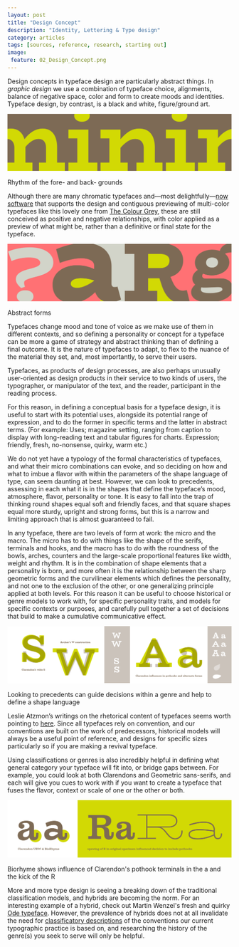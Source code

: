 ```yaml
---
layout: post
title: "Design Concept"
description: "Identity, Lettering & Type design"
category: articles
tags: [sources, reference, research, starting out]
image: 
 feature: 02_Design_Concept.png
---
```


Design concepts in typeface design are particularly abstract things. In *graphic design* we use a combination of typeface choice, alignments, balance of negative space, color and form to create moods and identities. Typeface design, by contrast, is a black and white, figure/ground art. 

![Rhythm of the fore- and back- grounds](../images/Black_White_02.png)
<figcaption>Rhythm of the fore- and back- grounds</figcaption>

Although there are many chromatic typefaces and—most delightfully—[now software](https://glyphsapp.com/tutorials/creating-a-layered-color-font) that supports the design and contiguous previewing of multi-color typefaces like this lovely one from [The Colour Grey](http://www.thecolourgrey.com/sodabudi.html), these are still conceived as positive and negative relationships, with color applied as a preview of what might be, rather than a definitive or final state for the typeface. 

![Figure Ground](../images/Black_White_01.png)
<figcaption>Abstract forms</figcaption>

Typefaces change mood and tone of voice as we make use of them in different contexts, and so defining a personality or concept for a typeface can be more a game of strategy and abstract thinking than of defining a final outcome. It is the nature of typefaces to adapt, to flex to the nuance of the material they set, and, most importantly, to serve their users. 

Typefaces, as products of design processes, are also perhaps unusually user-oriented as design products in their service to two kinds of users, the typographer, or manipulator of the text, and the reader, participant in the reading process. 

For this reason, in defining a conceptual basis for a typeface design, it is useful to start with its potential uses, alongside its potential range of expression, and to do the former in specific terms and the latter in abstract terms. (For example: Uses; magazine setting, ranging from caption to display with long-reading text and tabular figures for charts. Expression; friendly, fresh, no-nonsense, quirky, warm etc.) 

We do not yet have a typology of the formal characteristics of typefaces, and what their micro combinations can evoke, and so deciding on how and what to imbue a flavor with within the parameters of the shape language of type, can seem daunting at best. However, we can look to precedents, assessing in each what it is in the shapes that define the typeface’s mood, atmosphere, flavor, personality or tone. It is easy to fall into the trap of thinking round shapes equal soft and friendly faces, and that square shapes equal more sturdy, upright and strong forms, but this is a narrow and limiting approach that is almost guaranteed to fail.

In any typeface, there are two levels of form at work: the micro and the macro. The micro has to do with things like the shape of the serifs, terminals and hooks, and the macro has to do with the roundness of the bowls, arches, counters and the large-scale proportional features like width, weight and rhythm. It is in the combination of shape elements that a personality is born, and more often it is the relationship between the sharp geometric forms and the curvilinear elements which defines the personality, and not one to the exclusion of the other, or one generalizing principle applied at both levels. For this reason it can be useful to choose historical or genre models to work with, for specific personality traits, and models for specific contexts or purposes, and carefully pull together a set of decisions that build to make a cumulative communicative effect. 

![Varied Influences](../images/Clarendon.png)
<figcaption>Looking to precedents can guide decisions within a genre and help to define a shape language</figcaption>

Leslie Atzmon’s writings on the rhetorical content of typefaces seems worth pointing to [here](http://www.eyemagazine.com/blog/post/visual-rhetoric). Since all typefaces rely on convention, and our conventions are built on the work of predecessors, historical models will always be a useful point of reference, and designs for specific sizes particularly so if you are making a revival typeface. 

Using classifications or genres is also incredibly helpful in defining what general category your typeface will fit into, or bridge gaps between. For example, you could look at both Clarendons and Geometric sans-serifs, and each will give you cues to work with if you want to create a typeface that fuses the flavor, context or scale of one or the other or both. 

![Clarendon Flavor](../images/aR.png)
<figcaption>Biorhyme shows influence of Clarendon's pothook terminals in the a and the kick of the R</figcaption>

More and more type design is seeing a breaking down of the traditional classification models, and hybrids are becoming the norm. For an interesting example of a hybrid, check out Martin Wenzel's fresh and quirky [Ode typeface](http://www.martinplusfonts.com/ode/). However, the prevalence of hybrids does not at all invalidate the need for [classificatory descriptions](https://medium.com/type-class-tuesdays/the-vox-atypi-system-51b409cdcd5e#.t5wi13m7t) of the conventions our current typographic practice is based on, and researching the history of the genre(s) you seek to serve will only be helpful.
